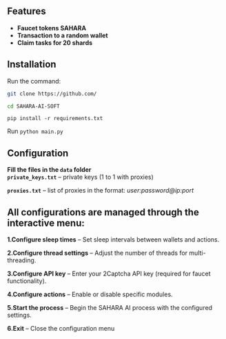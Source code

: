 ## Features

- **Faucet tokens SAHARA**  
- **Transaction to a random wallet**  
- **Claim tasks for 20 shards**  

## Installation

Run the command:

```bash
git clone https://github.com/
```

```bash
cd SAHARA-AI-SOFT
```

```pip install -r requirements.txt```

Run ```python main.py```

## Configuration

**Fill the files in the `data` folder**  
**`private_keys.txt`** – private keys (1 to 1 with proxies)  

**`proxies.txt`** – list of proxies in the format: *user:password@ip:port*


## All configurations are managed through the interactive menu:


**1.Configure sleep times** – Set sleep intervals between wallets and actions.

**2.Configure thread settings** – Adjust the number of threads for multi-threading.

**3.Configure API key** – Enter your 2Captcha API key (required for faucet functionality).

**4.Configure actions** – Enable or disable specific modules.

**5.Start the process** – Begin the SAHARA AI process with the configured settings.

**6.Exit** – Close the configuration menu
